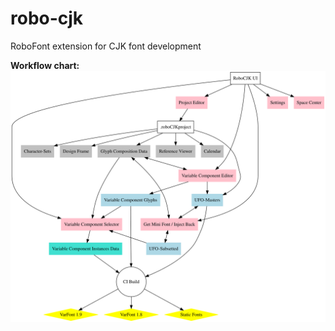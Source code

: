 # robo-cjk
RoboFont extension for CJK font development


**Workflow chart:**
![RoboCJK](https://github.com/BlackFoundryCom/robo-cjk/blob/master/documentation/diagram.svg)
